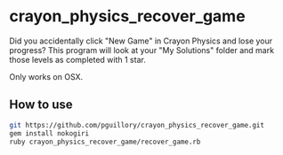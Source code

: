 crayon_physics_recover_game
===========================

Did you accidentally click "New Game" in Crayon Physics and lose your
progress? This program will look at your "My Solutions" folder and mark those
levels as completed with 1 star.

Only works on OSX.

How to use
----------

```bash
git https://github.com/pguillory/crayon_physics_recover_game.git
gem install nokogiri
ruby crayon_physics_recover_game/recover_game.rb
```
